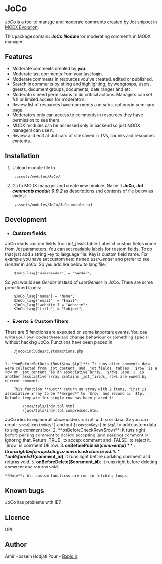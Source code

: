 # JoCo 
JoCo is a tool to manage and moderate comments created by Jot snippet in [MODX Evolution](http://modx.com/evolution/).

This package contains **JoCo Module** for moderating comments in MODX manager.


## Features
* Moderate comments created by **you**.
* Moderate last comments from your last login.
* Moderate comments in resources you've created, edited or published.
* Search in comments by string and highlighting, by webgroups, users, guests, document groups, documents, date ranges and etc.
* Moderators need permissions to do critical actions. Managers can set full or limited access for moderators.
* Review list of resources have comments and subscriptions in summary page.
* Moderators only can access to comments in resources they have permission to see them.
* MODX modules can be accessed only in backend so just MODX managers can use it.
* Review and edit all Jot calls of site saved in TVs, chunks and resources contents.


## Installation
1. Upload module file to

		/assets/modules/JoCo/
2. Go to MODX manager and create new module. Name it **JoCo**, **_Jot comments module 0.9.2_** as descriptions and contents of file below as codes:

		/assets/modules/JoCo/JoCo.mudule.txt



## Development
* ### Custom fields
JoCo reads custom fields from _jot_fields_ table. Label of custom fields come from Jot parameters. You can set readable labels for custom fields. To do that just add a string key to language file: Key is custom field name.
For example you have set custom field named _userGender_ and prefer to see _Gender_ in JoCo. So you add like below to lang file:

		$JoCo_lang['userGender'] = "Gender";
So you would see _Gender_ instead of _userGender_ in JoCo.
There are some predefined labels:
		
		$JoCo_lang['name'] = "Name";
		$JoCo_lang['email'] = "Email";
		$JoCo_lang['website'] = "Website";
		$JoCo_lang['title'] = "Subject";
* ### Events & Custom filters
There are 5 functions are executed on some important events. You can write your own codes there and change behaviour or something special without hacking JoCo.
Functions have been placed in

		/joco/includes/customactions.php


 	1. **onBeforeSetOutputRow($row,$tpl)**: It runs after comments data were collected from _jot_content_ and _jot_fields_ tables. `$row` is a row of _jot_content_ as an associative array. `$row['label']` is another associative array contains _jot_fields_ rows are owned by current comment.

		This function **must** return an array with 2 items, first is associative array to be **merged** to `$row` and second is `$tpl`. Default template for single row has been placed in

			/joco/tpls/indv.tpl.html
			/joco/tpls/indv.tpl.compressed.html
JoCo tries to replace all placeholders is `$tpl` with `$row` data. So you can create `$row['customKey']` and put `[+customKey+]` in `$tpl` to add custom data to single comment box.
	2. **onBeforeCheckRow($row)**: It runs right before parsing comment to decide accepting (and parsing) comment or ignoring that. Return _TRUE_ to accept comment and _FALSE_ to reject it. `$row` is comment DB row.
	3. **onBeforePublish($comment_id)**: It runs right before updating comment and returns void.
	4. **onBeforeEdit($comment_id)**: It runs right before updating comment and returns void.
	5. **onBeforeDelete($comment_id)**: It runs right before deleting comment and returns void.

	**Note**: All custom functions are run in fetching loops.

## Known bugs
JoCo has problems with IE7.

## Licence
GPL

## Author
Amir Hossein Hodjati Pour - [Boplo.ir](http://boplo.ir)
